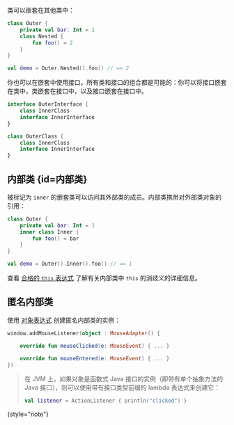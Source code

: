 [//]: # (title: 嵌套类和内部类)

类可以嵌套在其他类中：

```kotlin
class Outer {
    private val bar: Int = 1
    class Nested {
        fun foo() = 2
    }
}

val demo = Outer.Nested().foo() // == 2
```

你也可以在嵌套中使用接口。所有类和接口的组合都是可能的：你可以将接口嵌套在类中，类嵌套在接口中，以及接口嵌套在接口中。

```kotlin
interface OuterInterface {
    class InnerClass
    interface InnerInterface
}

class OuterClass {
    class InnerClass
    interface InnerInterface
}
```

## 内部类 {id=内部类}

被标记为 `inner` 的嵌套类可以访问其外部类的成员。内部类携带对外部类对象的引用：

```kotlin
class Outer {
    private val bar: Int = 1
    inner class Inner {
        fun foo() = bar
    }
}

val demo = Outer().Inner().foo() // == 1
```

查看 [合格的 `this` 表达式](this-expressions.md) 了解有关内部类中 `this` 的消歧义的详细信息。

## 匿名内部类

使用 [对象表达式](object-declarations.md#对象表达式) 创建匿名内部类的实例：

```kotlin
window.addMouseListener(object : MouseAdapter() {

    override fun mouseClicked(e: MouseEvent) { ... }

    override fun mouseEntered(e: MouseEvent) { ... }
})
```

> 在 JVM 上，如果对象是函数式 Java 接口的实例（即带有单个抽象方法的 Java 接口），则可以使用带有接口类型前缀的 lambda 表达式来创建它：
>
> ```kotlin
> val listener = ActionListener { println("clicked") }
> ```
>
{style="note"}

